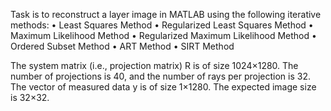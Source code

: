 Task is to reconstruct a layer image in MATLAB using the following iterative methods:
• Least Squares Method
• Regularized Least Squares Method
• Maximum Likelihood Method
• Regularized Maximum Likelihood Method
• Ordered Subset Method
• ART Method
• SIRT Method

The system matrix (i.e., projection matrix) R is of size 1024×1280. The number of projections is 40, and the number of rays per projection is 32. The vector of measured data y is of size 1×1280. The expected image size is 32×32.
